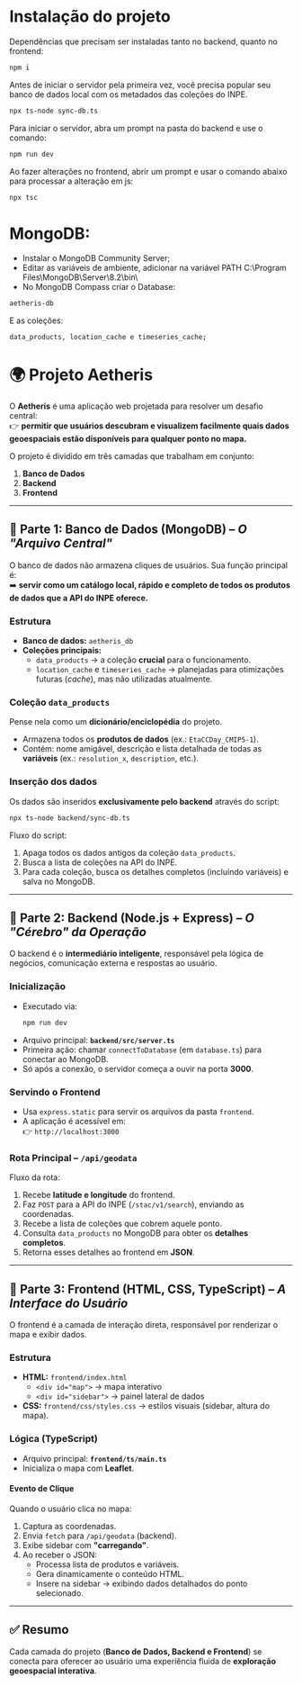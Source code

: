 # Instalação do projeto
Dependências que precisam ser instaladas tanto no backend, quanto no frontend:
```bash
npm i
```

Antes de iniciar o servidor pela primeira vez, você precisa popular seu banco de dados local com os metadados das coleções do INPE.
```bash
npx ts-node sync-db.ts
```

Para iniciar o servidor, abra um prompt na pasta do backend e use o comando:
```bash
npm run dev
```

Ao fazer alterações no frontend, abrir um prompt e usar o comando abaixo para processar a alteração em js:
```bash
npx tsc
```

# MongoDB:
- Instalar o MongoDB Community Server;
- Editar as variáveis de ambiente, adicionar na variável PATH C:\Program Files\MongoDB\Server\8.2\bin\
- No MongoDB Compass criar o Database: 
```bash
aetheris-db 
```
E as coleções: 
```bash
data_products, location_cache e timeseries_cache;
```

# 🌍 Projeto Aetheris

O **Aetheris** é uma aplicação web projetada para resolver um desafio central:  
👉 **permitir que usuários descubram e visualizem facilmente quais dados geoespaciais estão disponíveis para qualquer ponto no mapa.**

O projeto é dividido em três camadas que trabalham em conjunto:  
1. **Banco de Dados**  
2. **Backend**  
3. **Frontend**

---

## 🔹 Parte 1: Banco de Dados (MongoDB) – *O "Arquivo Central"*

O banco de dados não armazena cliques de usuários. Sua função principal é:  
➡️ **servir como um catálogo local, rápido e completo de todos os produtos de dados que a API do INPE oferece.**

### Estrutura
- **Banco de dados:** `aetheris_db`  
- **Coleções principais:**  
  - `data_products` → a coleção **crucial** para o funcionamento.  
  - `location_cache` e `timeseries_cache` → planejadas para otimizações futuras (*cache*), mas não utilizadas atualmente.  

### Coleção `data_products`
Pense nela como um **dicionário/enciclopédia** do projeto.  
- Armazena todos os **produtos de dados** (ex.: `EtaCCDay_CMIP5-1`).  
- Contém: nome amigável, descrição e lista detalhada de todas as **variáveis** (ex.: `resolution_x`, `description`, etc.).  

### Inserção dos dados
Os dados são inseridos **exclusivamente pelo backend** através do script:  
```bash
npx ts-node backend/sync-db.ts
```

Fluxo do script:
1. Apaga todos os dados antigos da coleção `data_products`.  
2. Busca a lista de coleções na API do INPE.  
3. Para cada coleção, busca os detalhes completos (incluindo variáveis) e salva no MongoDB.  

---

## 🔹 Parte 2: Backend (Node.js + Express) – *O "Cérebro" da Operação*

O backend é o **intermediário inteligente**, responsável pela lógica de negócios, comunicação externa e respostas ao usuário.  

### Inicialização
- Executado via:  
  ```bash
  npm run dev
  ```
- Arquivo principal: **`backend/src/server.ts`**  
- Primeira ação: chamar `connectToDatabase` (em `database.ts`) para conectar ao MongoDB.  
- Só após a conexão, o servidor começa a ouvir na porta **3000**.  

### Servindo o Frontend
- Usa `express.static` para servir os arquivos da pasta `frontend`.  
- A aplicação é acessível em:  
  👉 `http://localhost:3000`

### Rota Principal – `/api/geodata`
Fluxo da rota:
1. Recebe **latitude e longitude** do frontend.  
2. Faz `POST` para a API do INPE (`/stac/v1/search`), enviando as coordenadas.  
3. Recebe a lista de coleções que cobrem aquele ponto.  
4. Consulta `data_products` no MongoDB para obter os **detalhes completos**.  
5. Retorna esses detalhes ao frontend em **JSON**.  

---

## 🔹 Parte 3: Frontend (HTML, CSS, TypeScript) – *A Interface do Usuário*

O frontend é a camada de interação direta, responsável por renderizar o mapa e exibir dados.  

### Estrutura
- **HTML:** `frontend/index.html`  
  - `<div id="map">` → mapa interativo  
  - `<div id="sidebar">` → painel lateral de dados  
- **CSS:** `frontend/css/styles.css` → estilos visuais (sidebar, altura do mapa).  

### Lógica (TypeScript)
- Arquivo principal: **`frontend/ts/main.ts`**  
- Inicializa o mapa com **Leaflet**.  

#### Evento de Clique
Quando o usuário clica no mapa:
1. Captura as coordenadas.  
2. Envia `fetch` para `/api/geodata` (backend).  
3. Exibe sidebar com **"carregando"**.  
4. Ao receber o JSON:  
   - Processa lista de produtos e variáveis.  
   - Gera dinamicamente o conteúdo HTML.  
   - Insere na sidebar → exibindo dados detalhados do ponto selecionado.  

---

## ✅ Resumo
Cada camada do projeto (**Banco de Dados, Backend e Frontend**) se conecta para oferecer ao usuário uma experiência fluida de **exploração geoespacial interativa**.  
